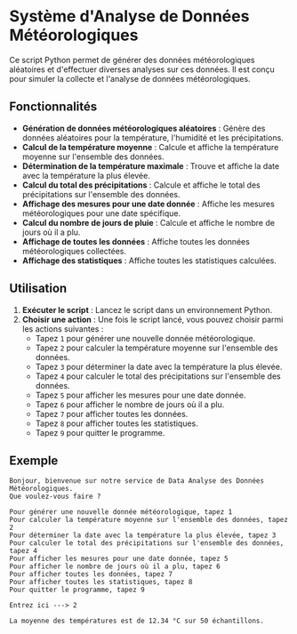 # Système d'Analyse de Données Météorologiques

Ce script Python permet de générer des données météorologiques aléatoires et d'effectuer diverses analyses sur ces données. Il est conçu pour simuler la collecte et l'analyse de données météorologiques.

## Fonctionnalités

- **Génération de données météorologiques aléatoires** : Génère des données aléatoires pour la température, l'humidité et les précipitations.
- **Calcul de la température moyenne** : Calcule et affiche la température moyenne sur l'ensemble des données.
- **Détermination de la température maximale** : Trouve et affiche la date avec la température la plus élevée.
- **Calcul du total des précipitations** : Calcule et affiche le total des précipitations sur l'ensemble des données.
- **Affichage des mesures pour une date donnée** : Affiche les mesures météorologiques pour une date spécifique.
- **Calcul du nombre de jours de pluie** : Calcule et affiche le nombre de jours où il a plu.
- **Affichage de toutes les données** : Affiche toutes les données météorologiques collectées.
- **Affichage des statistiques** : Affiche toutes les statistiques calculées.

## Utilisation

1. **Exécuter le script** : Lancez le script dans un environnement Python.
2. **Choisir une action** : Une fois le script lancé, vous pouvez choisir parmi les actions suivantes :
   - Tapez `1` pour générer une nouvelle donnée météorologique.
   - Tapez `2` pour calculer la température moyenne sur l'ensemble des données.
   - Tapez `3` pour déterminer la date avec la température la plus élevée.
   - Tapez `4` pour calculer le total des précipitations sur l'ensemble des données.
   - Tapez `5` pour afficher les mesures pour une date donnée.
   - Tapez `6` pour afficher le nombre de jours où il a plu.
   - Tapez `7` pour afficher toutes les données.
   - Tapez `8` pour afficher toutes les statistiques.
   - Tapez `9` pour quitter le programme.

## Exemple

```plaintext
Bonjour, bienvenue sur notre service de Data Analyse des Données Météorologiques.
Que voulez-vous faire ?

Pour générer une nouvelle donnée météorologique, tapez 1
Pour calculer la température moyenne sur l'ensemble des données, tapez 2
Pour déterminer la date avec la température la plus élevée, tapez 3
Pour calculer le total des précipitations sur l'ensemble des données, tapez 4
Pour afficher les mesures pour une date donnée, tapez 5
Pour afficher le nombre de jours où il a plu, tapez 6
Pour afficher toutes les données, tapez 7
Pour afficher toutes les statistiques, tapez 8
Pour quitter le programme, tapez 9

Entrez ici ---> 2

La moyenne des températures est de 12.34 °C sur 50 échantillons.
